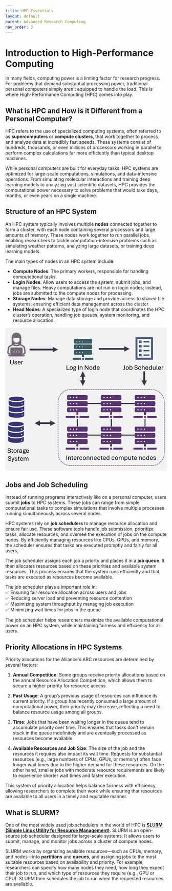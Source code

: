 ```yaml
---
title: HPC Essentials  
layout: default 
parent: Advanced Research Computing
nav_order: 3
---
```


# Introduction to High-Performance Computing
In many fields, computing power is a limting factor for research progress. For problems that demand substantial processing power, traditional personal computers simply aren’t equipped to handle the load. This is where High-Performance Computing (HPC) comes into play.

## What is HPC and How is it Different from a Personal Computer? 
HPC refers to the use of specialized computing systems, often referred to as **supercomputers** or **compute clusters**, that work together to process and analyze data at incredibly fast speeds. These systems consist of hundreds, thousands, or even millions of processors working in parallel to perform complex calculations far more efficiently than typical desktop machines.

While personal computers are built for everyday tasks, HPC systems are optimized for large-scale computations, simulations, and data-intensive operations. From simulating molecular interactions and training deep learning models to analyzing vast scientific datasets, HPC provides the computational power necessary to solve problems that would take days, months, or even years on a single machine.

## Structure of an HPC System 

An HPC system typically involves multiple **nodes** connected together to form a cluster, with each node containing several processors and large amounts of memory. These nodes work together to run parallel jobs, enabling researchers to tackle computation-intensive problems such as simulating weather patterns, analyzing large datasets, or training deep learning models.

The main types of nodes in an HPC system include:

* **Compute Nodes**: The primary workers, responsible for handling computational tasks.
* **Login Nodes**: Allow users to access the system, submit jobs, and manage files. Heavy computations are not run on login nodes; instead, jobs are submitted to the compute nodes for processing.
* **Storage Nodes**: Manage data storage and provide access to shared file systems, ensuring efficient data management across the cluster.
* **Head Nodes**: A specialized type of login node that coordinates the HPC cluster’s operation, handling job queues, system monitoring, and resource allocation.

![HPC Overview](assets/images/HPC-overview.png)

## Jobs and Job Scheduling 
Instead of running programs interactively like on a personal computer, users submit **jobs** to HPC systems. These jobs can range from simple computational tasks to complex simulations that involve multiple processes running simultaneously across several nodes.

HPC systems rely on **job schedulers** to manage resource allocation and ensure fair use. These software tools handle job submission, prioritize tasks, allocate resources, and oversee the execution of jobs on the compute nodes. By efficiently managing resources like CPUs, GPUs, and memory, the scheduler ensures that tasks are executed promptly and fairly for all users.

The job scheduler assigns each job a priorty and places it in a **job queue**. It then allocates resources based on these priorities and available system resources. This process ensures that the system runs efficiently and that tasks are executed as resources become available.

The job scheduler plays a important role in:  
✅ Ensuring fair resource allocation across users and jobs  
✅ Reducing server load and preventing resource contention  
✅ Maximizing system throughput by managing job execution  
✅ Minimizing wait times for jobs in the queue  

The job scheduler helps researchers maximize the available computational power on an HPC system, while maintaining fairness and efficiency for all users.

## Priority Allocations in HPC Systems 
Priority allocations for the Alliance's ARC resources are determined by several factors: 

1. **Annual Competition**: Some groups receive priority allocations based on the annual Resource Allocation Competition, which allows them to secure a higher priority for resource access.

2. **Past Usage**: A group’s previous usage of resources can influence its current priority. If a group has recently consumed a large amount of computational power, their priority may decrease, reflecting a need to balance resource usage among all groups.

3. **Time**: Jobs that have been waiting longer in the queue tend to accumulate priority over time. This ensures that tasks don't remain stuck in the queue indefinitely and are eventually processed as resources become available.

4. **Available Resources and Job Size**: The size of the job and the resources it requires also impact its wait time. Requests for substantial resources (e.g., large numbers of CPUs, GPUs, or memory) often face longer wait times due to the higher demand for these resources. On the other hand, smaller jobs with moderate resource requirements are likely to experience shorter wait times and faster execution.

This system of priority allocation helps balance fairness with efficiency, allowing researchers to complete their work while ensuring that resources are available to all users in a timely and equitable manner.


## What is SLURM? 
One of the most widely used job schedulers in the world of HPC is [**SLURM (Simple Linux Utility for Resource Management)**](https://slurm.schedmd.com/documentation.html). SLURM is an open-source job scheduler designed for large-scale systems. It allows users to submit, manage, and monitor jobs across a cluster of compute nodes.

SLURM works by organizing available resources—such as CPUs, memory, and nodes—into **partitions** and **queues**, and assigning jobs to the most suitable resources based on availability and priority. For example, researchers can specify how many nodes they need, how long they expect their job to run, and which type of resources they require (e.g., GPU or CPU). SLURM then schedules the job to run when the requested resources are available.
